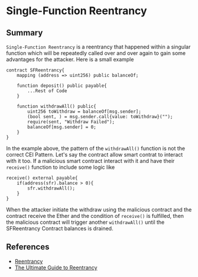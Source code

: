 # Single-Function Reentrancy

## Summary

`Single-Function Reentrancy` is a reentrancy that happened within a singular function which will be repeatedly called over and over again to gain some advantages for the attacker. Here is a small example

```solidity
contract SFReentrancy{
    mapping (address => uint256) public balanceOf;

    function deposit() public payable{
        ...Rest of Code
    }

    function withdrawAll() public{
        uint256 toWithdraw = balanceOf[msg.sender];
        (bool sent, ) = msg.sender.call{value: toWithdraw}("");
        require(sent, "Withdraw Failed");
        balanceOf[msg.sender] = 0;
    }
}
```

In the example above, the pattern of the `withdrawAll()` function is not the correct CEI Pattern. Let's say the contract allow smart contrat to interact with it too. If a malicious smart contract interact with it and have their `receive()` function to include some logic like

```solidity
receive() external payable{
    if(address(sfr).balance > 0){
        sfr.withdrawAll();
    }
}
```

When the attacker initiate the withdraw using the malicious contract and the contract receive the Ether and the condition of `receive()` is fulfilled, then the malicious contract will trigger another `withdrawAll()` until the SFReentrancy Contract balances is drained.

## References

- [Reentrancy](https://scsfg.io/hackers/reentrancy/)
- [The Ultimate Guide to Reentrancy](https://medium.com/immunefi/the-ultimate-guide-to-reentrancy-19526f105ac)
